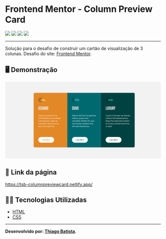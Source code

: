 # Frontend Mentor - Column Preview Card
![](https://img.shields.io/badge/HTML5-E34F26?style=for-the-badge&logo=html5&logoColor=white) ![](https://img.shields.io/badge/CSS3-1572B6?style=for-the-badge&logo=css3&logoColor=white) ![](https://img.shields.io/badge/Visual_Studio_Code-0078D4?style=for-the-badge&logo=visual%20studio%20code&logoColor=white) ![](https://img.shields.io/badge/Markdown-000000?style=for-the-badge&logo=markdown&logoColor=white)
***
Solução para o desafio de construir um cartão de visualização de 3 colunas. Desafio do site: [Frontend Mentor](https://www.frontendmentor.io/challenges/3column-preview-card-component-pH92eAR2-).

##  🖥️ Demonstração
![](/Resultados/ColumnPreviewCard.png)

## 🔗 Link da página
https://tsb-columnpreviewcard.netlify.app/

## 👨‍💻 Tecnologias Utilizadas
* [HTML](https://developer.mozilla.org/pt-BR/docs/Web/HTML)
* [CSS](https://developer.mozilla.org/pt-BR/docs/Web/CSS)

***
**Desenvolvido por: [Thiago Batista](https://github.com/ThiagoSantosBatista/).**